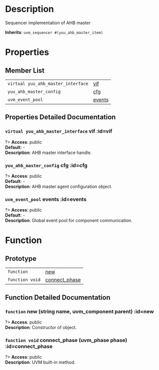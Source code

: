 # Description

Sequencer implementation of AHB master  

**Inherits**: ``uvm_sequencer #(yuu_ahb_master_item)``

# Properties

## Member List

| | |
| - | - |
| `virtual yuu_ahb_master_interface` | [vif](#vif) |
| `yuu_ahb_master_config` | [cfg](#cfg) |
| `uvm_event_pool` | [events](#events) |

## Properties Detailed Documentation

### `virtual yuu_ahb_master_interface` vif :id=vif

?> **Access**: public  
**Default**: -  
**Description**: AHB master interface handle.  


### `yuu_ahb_master_config` cfg :id=cfg

?> **Access**: public  
**Default**: -  
**Description**: AHB master agent configuration object.  


### `uvm_event_pool` events :id=events

?> **Access**: public  
**Default**: -  
**Description**: Global event pool for component communication.  


# Function

## Prototype

| | |
| - | - |
| `function` | [new](#new) |
| `function void` | [connect_phase](#connect_phase) |

## Function Detailed Documentation

### `function` new (string name, uvm_component parent) :id=new

?> **Access**: public  
**Description**: Constructor of object.  


### `function void` connect_phase (uvm_phase phase) :id=connect_phase

?> **Access**: public  
**Description**: UVM built-in method.  


